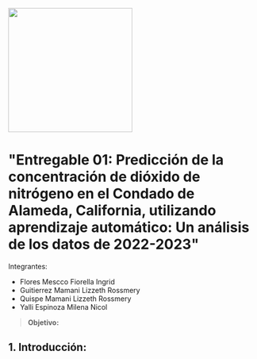 <p align="left">
  <img src="https://semanadelcannabis.cayetano.edu.pe/assets/img/logo-upch.png" width="250">
 
</p>

# **"Entregable 01: Predicción de la concentración de dióxido de nitrógeno en el Condado de Alameda, California, utilizando aprendizaje automático: Un análisis de los datos de 2022-2023"**

Integrantes:
- Flores Mescco Fiorella Ingrid
- Guitierrez Mamani Lizzeth Rossmery
- Quispe Mamani Lizzeth Rossmery 
- Yalli Espinoza Milena Nicol

> **Objetivo:**

## **1. Introducción:**
